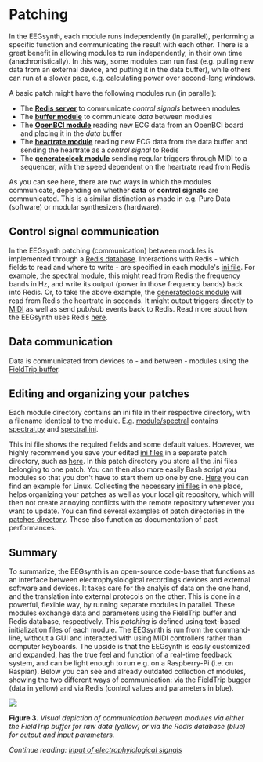 # Patching

In the EEGsynth, each module runs independently (in parallel), performing a specific function and communicating the result with each other. There is a great benefit in allowing modules to run independently, in their own time (anachronistically). In this way, some modules can run fast (e.g. pulling new data from an external device, and putting it in the data buffer), while others can run at a slower pace, e.g. calculating power over second-long windows.

A basic patch might have the following modules run (in parallel):

- The **[Redis server](redis.md)** to communicate _control signals_ between modules
- The **[buffer module](buffer.md)** to communicate _data_ between modules
- The **[OpenBCI module](../module/openbci2ft)** reading new ECG data from an OpenBCI board and placing it in the _data_ buffer
- The **[heartrate module](../module/heartrate)** reading new ECG data from the data buffer and sending the heartrate as a _control signal_ to Redis
- The **[generateclock module](../module/generateclock)** sending regular triggers through MIDI to a sequencer,
  with the speed dependent on the heartrate read from Redis

As you can see here, there are two ways in which the modules communicate, depending on whether **data** or
**control signals** are communicated. This is a similar distinction as made in e.g. Pure Data (software) or modular
synthesizers (hardware).

## Control signal communication

In the EEGsynth patching (communication) between modules is implemented through a [Redis database](redis.md). Interactions with Redis - which fields to read and where to write - are specified in each module's [ini file](inifile.md). For example, the [spectral module](../module/spectral), this might read from Redis the frequency bands in Hz, and write its output (power in those frequency bands) back into Redis. Or, to take the above example, the [generateclock module](../module/generateclock) will read from Redis the heartrate in seconds. It might output triggers directly to [MIDI](midi.md) as well as send pub/sub events back to Redis. Read more about how the EEGsynth uses Redis [here](redis.md).

## Data communication

Data is communicated from devices to - and between - modules using the [FieldTrip buffer](buffer.md).

## Editing and organizing your patches

Each module directory contains an ini file in their respective directory, with a filename identical
to the module. E.g. [module/spectral](https://github.com/eegsynth/eegsynth/tree/master/module/spectral)
contains [spectral.py](https://github.com/eegsynth/eegsynth/tree/master/module/spectral/spectral.py)
and [spectral.ini](https://github.com/eegsynth/eegsynth/tree/master/module/spectral/spectral.ini).

This ini file shows the required fields and some default values. However, we highly recommend you save your edited [ini files](inifile.md) in a separate patch directory, such as [here](../patches/robinson). In this patch directory you store all the .ini files belonging to one patch. You can then also more easily Bash script you modules so that you don't have to start them up one by one. [Here](../patches/robinson/patch.sh) you can find an example for Linux. Collecting the necessary [ini files](inifile.md) in one place, helps organizing your patches as well as your local git repository, which will then not create annoying conflicts with the remote repository whenever you want to
update. You can find several examples of patch directories in the [patches directory](https://github.com/eegsynth/eegsynth/patches). These also function as documentation of past performances.

## Summary

To summarize, the EEGsynth is an open-source code-base that functions as an interface between electrophysiological recordings devices and external software and devices. It takes care for the analyis of data on the one hand, and the translation into external protocols on the other. This is done in a powerful, flexible way, by running separate modules in parallel. These modules exchange data and parameters using the FieldTrip buffer and Redis database, respectively. This _patching_ is defined using text-based initialization files of each module. The EEGsynth is run from the command-line, without a GUI and interacted with using MIDI controllers rather than computer keyboards. The upside is that the EEGsynth is easily customized and expanded, has the true feel and function of a real-time feedback system, and can be light enough to run e.g. on a Raspberry-Pi (i.e. on Raspian). Below you can see and already outdated collection of modules, showing the two different ways of communication: via the FieldTrip bugger (data in yellow) and via Redis (control values and parameters in blue).

[![](http://www.eegsynth.org/wp-content/uploads/2016/08/EEGsynth_comm_overview-1024x576.jpg?resize=1024%2C576)](http://www.eegsynth.org/wp-content/uploads/2016/08/EEGsynth_comm_overview-1024x576.jpg)

**Figure 3.** _Visual depiction of communication between modules via either the FieldTrip buffer for raw data (yellow) or via the Redis database (blue) for output and input parameters._

_Continue reading: [Input of electrophyiological signals](input.md)_
